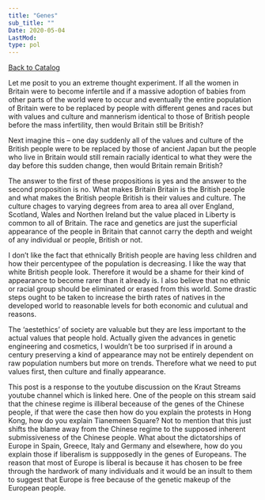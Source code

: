 ```yaml
---
title: "Genes"
sub_title: ""
Date: 2020-05-04
LastMod:
type: pol
---
```


[Back to Catalog](https://otaking.xyz/index.html)

Let me posit to you an extreme thought experiment. If all the women in Britain were to become infertile and if a massive adoption of babies from other parts of the world were to occur and eventually the entire population of Britain were to be replaced by people with different genes and races but with values and culture and mannerism identical to those of British people before the mass infertility, then would Britain still be British?

Next imagine this – one day suddenly all of the values and culture of the British people were to be replaced by those of ancient Japan but the people who live in Britain would still remain racially identical to what they were the day before this sudden change, then would Britain remain British?

The answer to the first of these propositions is yes and the answer to the second proposition is no. What makes Britain Britain is the British people and what makes the British people British is their values and culture. The culture chages to varying degrees from area to area all over England, Scotland, Wales and Northen Ireland but the value placed in Liberty is common to all of Britain. The race and genetics are just the superficial appearance of the people in Britain that cannot carry the depth and weight of any individual or people, British or not.

I don’t like the fact that ethnically British people are having less children and how their percentypee of the population is decreasing. I like the way that white British people look. Therefore it would be a shame for their kind of appearance to become rarer than it already is. I also believe that no ethnic or racial group should be eliminated or erased from this world. Some drastic steps ought to be taken to increase the birth rates of natives in the developed world to reasonable levels for both economic and culutual and reasons.

The ‘aestethics’ of society are valuable but they are less important to the actual values that people hold. Actually given the advances in genetic engineering and cosmetics, I wouldn’t be too surprised if in around a century preserving a kind of appearance may not be entirely dependent on raw population numbers but more on trends. Therefore what we need to put values first, then culture and finally appearance.

This post is a response to the youtube discussion on the Kraut Streams youtube channel which is linked here. One of the people on this stream said that the chinese regime is illiberal beceause of the genes of the Chinese people, if that were the case then how do you explain the protests in Hong Kong, how do you explain Tianemeen Square? Not to mention that this just shifts the blame away from the Chinese regime to the supposed inherent submissiveness of the Chinese people. What about the dictatorships of Europe in Spain, Greece, Italy and Germany and elsewhere, how do you explain those if liberalism is suppposedly in the genes of Europeans. The reason that most of Europe is liberal is because it has chosen to be free through the hardwork of many individuals and it would be an insult to them to suggest that Europe is free because of the genetic makeup of the European people.
